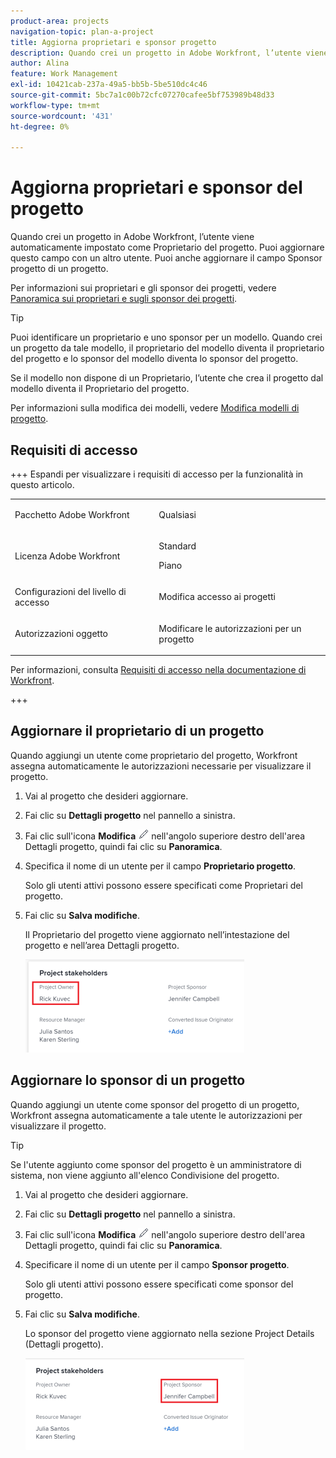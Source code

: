 ```yaml
---
product-area: projects
navigation-topic: plan-a-project
title: Aggiorna proprietari e sponsor progetto
description: Quando crei un progetto in Adobe Workfront, l’utente viene automaticamente impostato come Proprietario del progetto. Puoi aggiornare questo campo con un altro utente. Puoi anche aggiornare il campo Sponsor progetto di un progetto.
author: Alina
feature: Work Management
exl-id: 10421cab-237a-49a5-bb5b-5be510dc4c46
source-git-commit: 5bc7a1c00b72cfc07270cafee5bf753989b48d33
workflow-type: tm+mt
source-wordcount: '431'
ht-degree: 0%

---
```



# Aggiorna proprietari e sponsor del progetto

<!--Audited: 07/2024-->

Quando crei un progetto in Adobe Workfront, l’utente viene automaticamente impostato come Proprietario del progetto. Puoi aggiornare questo campo con un altro utente. Puoi anche aggiornare il campo Sponsor progetto di un progetto.

Per informazioni sui proprietari e gli sponsor dei progetti, vedere [Panoramica sui proprietari e sugli sponsor dei progetti](../../../manage-work/projects/planning-a-project/project-owners-and-sponsors.md).

>[!TIP]
>
>Puoi identificare un proprietario e uno sponsor per un modello. Quando crei un progetto da tale modello, il proprietario del modello diventa il proprietario del progetto e lo sponsor del modello diventa lo sponsor del progetto.
>
>Se il modello non dispone di un Proprietario, l’utente che crea il progetto dal modello diventa il Proprietario del progetto.
>
>Per informazioni sulla modifica dei modelli, vedere [Modifica modelli di progetto](../../../manage-work/projects/create-and-manage-templates/edit-templates.md).

## Requisiti di accesso

+++ Espandi per visualizzare i requisiti di accesso per la funzionalità in questo articolo. 

<table style="table-layout:auto"> 
 <col> 
 <col> 
 <tbody> 
  <tr> 
   <td role="rowheader">Pacchetto Adobe Workfront</td> 
   <td> <p>Qualsiasi</p> <p>  </p> </td> 
  </tr> 
  <tr> 
   <td role="rowheader">Licenza Adobe Workfront</td> 
   <td><p>Standard</p> 
   <p>Piano</p> </td> 
  </tr> 
  <tr> 
   <td role="rowheader">Configurazioni del livello di accesso</td> 
   <td> <p>Modifica accesso ai progetti</p> </td> 
  </tr> 
  <tr> 
   <td role="rowheader">Autorizzazioni oggetto</td> 
   <td> <p>Modificare le autorizzazioni per un progetto</p> </td> 
  </tr> 
 </tbody> 
</table>

Per informazioni, consulta [Requisiti di accesso nella documentazione di Workfront](/help/quicksilver/administration-and-setup/add-users/access-levels-and-object-permissions/access-level-requirements-in-documentation.md).

+++

<!--Old:

<table style="table-layout:auto"> 
 <col> 
 <col> 
 <tbody> 
  <tr> 
   <td role="rowheader">Adobe Workfront plan</td> 
   <td> <p>Any</p> <p>  </p> </td> 
  </tr> 
  <tr> 
   <td role="rowheader">Adobe Workfront license*</td> 
   <td><p>New: Standard</p> 
   <p>Current: Plan </p> </td> 
  </tr> 
  <tr> 
   <td role="rowheader">Access level configurations*</td> 
   <td> <p>Edit access to Projects</p> </td> 
  </tr> 
  <tr> 
   <td role="rowheader">Object permissions</td> 
   <td> <p>Edit permissions to a project</p> </td> 
  </tr> 
 </tbody> 
</table>-->

## Aggiornare il proprietario di un progetto

Quando aggiungi un utente come proprietario del progetto, Workfront assegna automaticamente le autorizzazioni necessarie per visualizzare il progetto.

1. Vai al progetto che desideri aggiornare.
1. Fai clic su **Dettagli progetto** nel pannello a sinistra.
1. Fai clic sull&#39;icona **Modifica** ![Modifica](assets/qs-edit-icon.png) nell&#39;angolo superiore destro dell&#39;area Dettagli progetto, quindi fai clic su **Panoramica**.

1. Specifica il nome di un utente per il campo **Proprietario progetto**.

   Solo gli utenti attivi possono essere specificati come Proprietari del progetto.

1. Fai clic su **Salva modifiche**.

   Il Proprietario del progetto viene aggiornato nell’intestazione del progetto e nell’area Dettagli progetto.

   ![Proprietario cointeressati progetto evidenziato](assets/project-stakeholders-owner-highlighted-nwe-350x149.png)

## Aggiornare lo sponsor di un progetto

Quando aggiungi un utente come sponsor del progetto di un progetto, Workfront assegna automaticamente a tale utente le autorizzazioni per visualizzare il progetto.

>[!TIP]
>
>Se l&#39;utente aggiunto come sponsor del progetto è un amministratore di sistema, non viene aggiunto all&#39;elenco Condivisione del progetto.

1. Vai al progetto che desideri aggiornare.
1. Fai clic su **Dettagli progetto** nel pannello a sinistra.
1. Fai clic sull&#39;icona **Modifica** ![Modifica](assets/qs-edit-icon.png) nell&#39;angolo superiore destro dell&#39;area Dettagli progetto, quindi fai clic su **Panoramica**.

1. Specificare il nome di un utente per il campo **Sponsor progetto**.

   Solo gli utenti attivi possono essere specificati come sponsor del progetto.

1. Fai clic su **Salva modifiche**.

   Lo sponsor del progetto viene aggiornato nella sezione Project Details (Dettagli progetto).

   ![Sponsor parti interessate progetto evidenziato](assets/project-stakeholders-sponsor-highlighted-nwe-350x147.png)
